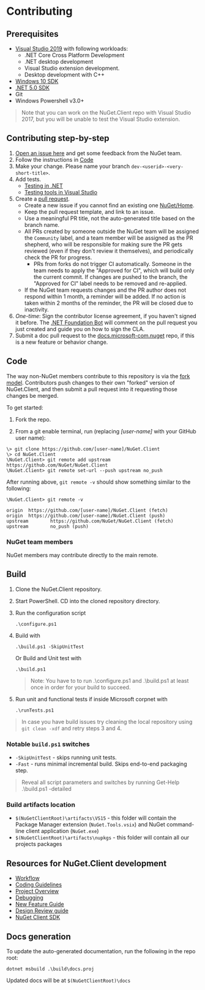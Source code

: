 # Contributing

## Prerequisites

- [Visual Studio 2019](https://www.visualstudio.com)
  with following workloads:
  - .NET Core Cross Platform Development
  - .NET desktop development
  - Visual Studio extension development.
  - Desktop development with C++
- [Windows 10 SDK](https://developer.microsoft.com/windows/downloads/windows-10-sdk/)
- [.NET 5.0 SDK](https://dotnet.microsoft.com/download/dotnet/5.0)
- Git
- Windows Powershell v3.0+

> Note that you can work on the NuGet.Client repo with Visual Studio 2017, but you will be unable to test the Visual Studio extension.

## Contributing step-by-step

1. [Open an issue here](https://github.com/NuGet/Home/issues) and get some feedback from the NuGet team.
1. Follow the instructions in [Code](#code)
1. Make your change. Please name your branch `dev-<userid>-<very-short-title>`.
1. Add tests.
    * [Testing in .NET](https://docs.microsoft.com/en-us/dotnet/core/testing/)
    * [Testing tools in Visual Studio](https://docs.microsoft.com/visualstudio/test/?view=vs-2019)
1. Create a [pull request](https://github.com/NuGet/NuGet.Client/pulls).
    * Create a new issue if you cannot find an existing one [NuGet/Home](https://github.com/NuGet/Home/issues). 
    * Keep the pull request template, and link to an issue. 
    * Use a meaningful PR title, not the auto-generated title based on the branch name.
    * All PRs created by someone outside the NuGet team will be assigned the `Community` label, and a team member will be assigned as the PR shepherd, who will be responsible for making sure the PR gets reviewed (even if they don't review it themselves), and periodically check the PR for progress.
      * PRs from forks do not trigger CI automatically. Someone in the team needs to apply the "Approved for CI", which will build only the current commit. If changes are pushed to the branch, the "Approved for CI" label needs to be removed and re-applied.
    * If the NuGet team requests changes and the PR author does not respond within 1 month, a reminder will be added. If no action is taken within 2 months of the reminder, the PR will be closed due to inactivity.
1. _One-time_: Sign the contributor license agreement, if you haven't signed it before. The [.NET Foundation Bot](https://github.com/dnfclas) will comment on the pull request you just created and guide you on how to sign the CLA.
1. Submit a doc pull request to the [docs.microsoft-com.nuget](https://github.com/NuGet/docs.microsoft.com-nuget/) repo, if this is a new feature or behavior change.

## Code

The way non-NuGet members contribute to this repository is via the [fork model](https://help.github.com/articles/fork-a-repo/). Contributors push changes to their own "forked" version of NuGet.Client, and then submit a pull request into it requesting those changes be merged.

To get started:

1. Fork the repo.

2. From a git enable terminal, run (replacing _[user-name]_ with your GitHub user name):

```console
\> git clone https://github.com/[user-name]/NuGet.Client
\> cd NuGet.Client
\NuGet.Client> git remote add upstream https://github.com/NuGet/NuGet.Client
\NuGet.Client> git remote set-url --push upstream no_push
```

After running above, `git remote -v` should show something similar to the following:

```console
\NuGet.Client> git remote -v

origin  https://github.com/[user-name]/NuGet.Client (fetch)
origin  https://github.com/[user-name]/NuGet.Client (push)
upstream        https://github.com/NuGet/NuGet.Client (fetch)
upstream        no_push (push)
```

### NuGet team members

NuGet members may contribute directly to the main remote.

## Build

1. Clone the NuGet.Client repository.

1. Start PowerShell. CD into the cloned repository directory.

1. Run the configuration script

    `.\configure.ps1`

1. Build with

    `.\build.ps1 -SkipUnitTest`

   Or Build and Unit test with

   `.\build.ps1`

    > Note: You have to to run .\configure.ps1 and .\build.ps1 at least once in order for your build to succeed.

1. Run unit and functional tests if inside Microsoft corpnet with

    `.\runTests.ps1`

> In case you have build issues try cleaning the local repository using `git clean -xdf` and retry steps 3 and 4.

### Notable `build.ps1` switches

- `-SkipUnitTest` - skips running unit tests.
- `-Fast` - runs minimal incremental build. Skips end-to-end packaging step.

> Reveal all script parameters and switches by running
  Get-Help .\build.ps1 -detailed

### Build artifacts location

- `$(NuGetClientRoot)\artifacts\VS15` - this folder will contain the Package Manager extension (`NuGet.Tools.vsix`) and NuGet command-line client application (`NuGet.exe`)
- `$(NuGetClientRoot)\artifacts\nupkgs` - this folder will contain all our projects packages

## Resources for NuGet.Client development

- [Workflow](docs/workflow.md)
- [Coding Guidelines](docs/coding-guidelines.md)
- [Project Overview](docs/project-overview.md)
- [Debugging](docs/debugging.md)
- [New Feature Guide](docs/feature-guide.md)
- [Design Review guide](docs/design-review-guide.md)
- [NuGet Client SDK](docs/nuget-sdk.md)

## Docs generation

To update the auto-generated documentation, run the following in the repo root:

 ```console
 dotnet msbuild .\build\docs.proj
 ```

Updated docs will be at `$(NuGetClientRoot)\docs`
